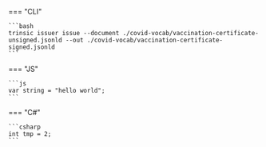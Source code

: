 === "CLI"

    ```bash
    trinsic issuer issue --document ./covid-vocab/vaccination-certificate-unsigned.jsonld --out ./covid-vocab/vaccination-certificate-signed.jsonld
    ```     
=== "JS"

    ```js
    var string = "hello world";
    ```

=== "C#"

    ```csharp
    int tmp = 2;
    ```

